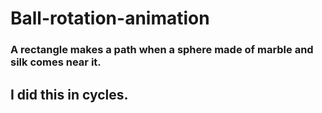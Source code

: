 # Ball-rotation-animation
### A rectangle makes a path when a sphere made of marble and silk comes near it.
## I did this in cycles.
